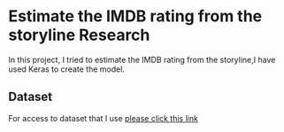 # Estimate the IMDB rating from the storyline Research
In this project, I tried to estimate the IMDB rating from the storyline,I have used Keras to create the model.

## Dataset

For access to dataset that I use [please click this link](https://www.kaggle.com/melikhanhosdogdu/imdb-movies-comprehensive-dataset) 

